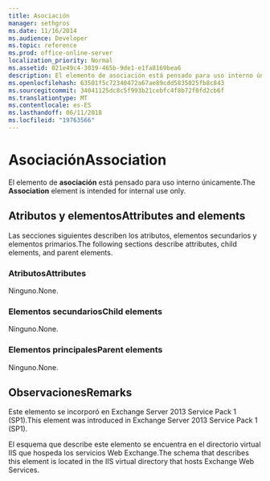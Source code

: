 ```yaml
---
title: Asociación
manager: sethgros
ms.date: 11/16/2014
ms.audience: Developer
ms.topic: reference
ms.prod: office-online-server
localization_priority: Normal
ms.assetid: 021e49c4-3019-465b-9de1-e1fa8169bea6
description: El elemento de asociación está pensado para uso interno únicamente.
ms.openlocfilehash: 63501f5c72340472a67ae89cdd5835025fb8c843
ms.sourcegitcommit: 34041125dc8c5f993b21cebfc4f8b72f0fd2cb6f
ms.translationtype: MT
ms.contentlocale: es-ES
ms.lasthandoff: 06/11/2018
ms.locfileid: "19763566"
---
```

# <a name="association"></a><span data-ttu-id="a5ced-103">Asociación</span><span class="sxs-lookup"><span data-stu-id="a5ced-103">Association</span></span>

<span data-ttu-id="a5ced-104">El elemento de **asociación** está pensado para uso interno únicamente.</span><span class="sxs-lookup"><span data-stu-id="a5ced-104">The **Association** element is intended for internal use only.</span></span> 

## <a name="attributes-and-elements"></a><span data-ttu-id="a5ced-105">Atributos y elementos</span><span class="sxs-lookup"><span data-stu-id="a5ced-105">Attributes and elements</span></span>

<span data-ttu-id="a5ced-106">Las secciones siguientes describen los atributos, elementos secundarios y elementos primarios.</span><span class="sxs-lookup"><span data-stu-id="a5ced-106">The following sections describe attributes, child elements, and parent elements.</span></span>
  
### <a name="attributes"></a><span data-ttu-id="a5ced-107">Atributos</span><span class="sxs-lookup"><span data-stu-id="a5ced-107">Attributes</span></span>

<span data-ttu-id="a5ced-108">Ninguno.</span><span class="sxs-lookup"><span data-stu-id="a5ced-108">None.</span></span>
  
### <a name="child-elements"></a><span data-ttu-id="a5ced-109">Elementos secundarios</span><span class="sxs-lookup"><span data-stu-id="a5ced-109">Child elements</span></span>

<span data-ttu-id="a5ced-110">Ninguno.</span><span class="sxs-lookup"><span data-stu-id="a5ced-110">None.</span></span>
  
### <a name="parent-elements"></a><span data-ttu-id="a5ced-111">Elementos principales</span><span class="sxs-lookup"><span data-stu-id="a5ced-111">Parent elements</span></span>

<span data-ttu-id="a5ced-112">Ninguno.</span><span class="sxs-lookup"><span data-stu-id="a5ced-112">None.</span></span>
  
## <a name="remarks"></a><span data-ttu-id="a5ced-113">Observaciones</span><span class="sxs-lookup"><span data-stu-id="a5ced-113">Remarks</span></span>

<span data-ttu-id="a5ced-114">Este elemento se incorporó en Exchange Server 2013 Service Pack 1 (SP1).</span><span class="sxs-lookup"><span data-stu-id="a5ced-114">This element was introduced in Exchange Server 2013 Service Pack 1 (SP1).</span></span>
  
<span data-ttu-id="a5ced-115">El esquema que describe este elemento se encuentra en el directorio virtual IIS que hospeda los servicios Web Exchange.</span><span class="sxs-lookup"><span data-stu-id="a5ced-115">The schema that describes this element is located in the IIS virtual directory that hosts Exchange Web Services.</span></span>
  

